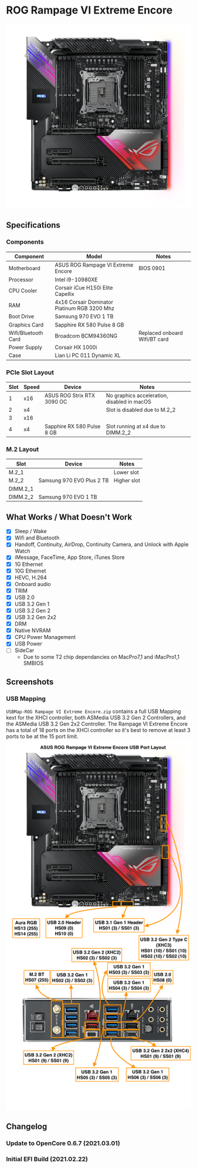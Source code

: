 # ROG Rampage VI Extreme Encore

![](/Archived/ROG%20Rampage%20VI%20Extreme%20Encore/Images/RampageVIExtremeEncore.png)

## Specifications
### Components
| Component        | Model                                | Notes |
| ---------------- | ---------------------------------------|-------------------|
| Motherboard | ASUS ROG Rampage VI Extreme Encore | BIOS 0901 |
| Processor | Intel i9-10980XE | |
| CPU Cooler | Corsair iCue H150i Elite Capellix | |
| RAM | 4x16 Corsair Dominator Platinum RGB 3200 Mhz | |
| Boot Drive | Samsung 970 EVO 1 TB | |
| Graphics Card | Sapphire RX 580 Pulse 8 GB | |
| Wifi/Bluetooth Card | Broadcom BCM94360NG | Replaced onboard Wifi/BT card |
| Power Supply | Corsair HX 1000i | |
| Case | Lian Li PC 011 Dynamic XL | |

### PCIe Slot Layout
| Slot | Speed | Device | Notes |
| ----- | ----- | ---------------------------------------|-------------------|
| 1 | x16 | ASUS ROG Strix RTX 3090 OC | No graphics acceleration, disabled in macOS |
| 2 | x4 | | Slot is disabled due to M.2_2 |
| 3 | x16 | | |
| 4 | x4 | Sapphire RX 580 Pulse 8 GB | Slot running at x4 due to DIMM.2_2 |

### M.2 Layout
| Slot | Device | Notes |
| ----- | ---------------------------------------|-------------------|
| M.2_1 | | Lower slot |
| M.2_2 | Samsung 970 EVO Plus 2 TB | Higher slot |
| DIMM.2_1 | | |
| DIMM.2_2 | Samsung 970 EVO 1 TB | |

## What Works / What Doesn't Work
- [x] Sleep / Wake
- [x] Wifi and Bluetooth
- [x] Handoff, Continuity, AirDrop, Continuity Camera, and Unlock with Apple Watch
- [x] iMessage, FaceTime, App Store, iTunes Store
- [x] 1G Ethernet
- [x] 10G Ethernet
- [x] HEVC, H.264
- [x] Onboard audio
- [x] TRIM
- [x] USB 2.0
- [x] USB 3.2 Gen 1
- [x] USB 3.2 Gen 2
- [x] USB 3.2 Gen 2x2
- [x] DRM
- [x] Native NVRAM
- [x] CPU Power Management
- [x] USB Power
- [ ] SideCar
    * Due to some T2 chip dependancies on MacPro7,1 and iMacPro1,1 SMBIOS

## Screenshots
### USB Mapping
`USBMap-ROG Rampage VI Extreme Encore.zip` contains a full USB Mapping kext for the XHCI controller, both ASMedia USB 3.2 Gen 2 Controllers, and the ASMedia USB 3.2 Gen 2x2 Controller.  The Rampage VI Extreme Encore has a total of 18 ports on the XHCI controller so it's best to remove at least 3 ports to be at the 15 port limit.
![](/Archived/ROG%20Rampage%20VI%20Extreme%20Encore/Images/usbmapping.png)

## Changelog
### Update to OpenCore 0.6.7 (2021.03.01)
### Initial EFI Build (2021.02.22)
